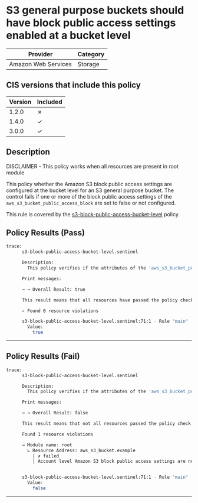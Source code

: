 # S3 general purpose buckets should have block public access settings enabled at a bucket level

| Provider            | Category     |
|---------------------|--------------|
| Amazon Web Services | Storage      |

## CIS versions that include this policy

| Version | Included |
|---------|----------|
| 1.2.0   | &cross;  |
| 1.4.0   | &check;  |
| 3.0.0   | &check;  |

## Description

DISCLAIMER - This policy works when all resources are present in root module

This policy whether the Amazon S3 block public access settings are configured at the bucket level for an S3 general purpose bucket. The control fails if one or more of the block public access settings of the `aws_s3_bucket_public_access_block` are set to false or not configured.

This rule is covered by the [s3-block-public-access-bucket-level](../../policies/s3-block-public-access-bucket-level.sentinel) policy.

## Policy Results (Pass)
```bash
trace:
      s3-block-public-access-bucket-level.sentinel

      Description:
        This policy verifies if the attributes of the 'aws_s3_bucket_public_access_block' resource (if present) blocks public access of an S3 general purpose bucket.

      Print messages:

      → → Overall Result: true

      This result means that all resources have passed the policy check for the policy s3-block-public-access-bucket-level.

      ✓ Found 0 resource violations

      s3-block-public-access-bucket-level.sentinel:71:1 - Rule "main"
        Value:
          true
```

---

## Policy Results (Fail)
```bash
trace:
      s3-block-public-access-bucket-level.sentinel

      Description:
        This policy verifies if the attributes of the 'aws_s3_bucket_public_access_block' resource (if present) blocks public access of an S3 general purpose bucket.

      Print messages:

      → → Overall Result: false

      This result means that not all resources passed the policy check and the protected behavior is not allowed for the policy s3-block-public-access-bucket-level.

      Found 1 resource violations

      → Module name: root
        ↳ Resource Address: aws_s3_bucket.example
          | ✗ failed
          | Account level Amazon S3 block public access settings are not compliant. Refer to https://docs.aws.amazon.com/securityhub/latest/userguide/s3-controls.html#s3-8 for more details.


      s3-block-public-access-bucket-level.sentinel:71:1 - Rule "main"
        Value:
          false
```

---